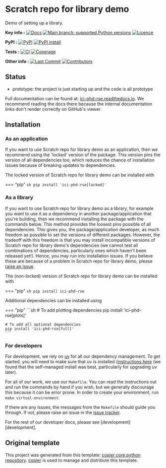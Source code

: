 <!--- --8<-- [start:description] -->
# Scratch repo for library demo

Demo of setting up a library.

**Key info :**
[![Docs](https://readthedocs.org/projects/ici-phd-rse/badge/?version=latest)](https://ici-phd-rse.readthedocs.io)
[![Main branch: supported Python versions](https://img.shields.io/python/required-version-toml?tomlFilePath=https%3A%2F%2Fraw.githubusercontent.com%2Fznicholls%2Fici-phd-rse-crash-course-scratch%2Fmain%2Fpyproject.toml)](https://github.com/znicholls/ici-phd-rse-crash-course-scratch/blob/main/pyproject.toml)
[![Licence](https://img.shields.io/pypi/l/ici-phd-rse?label=licence)](https://github.com/znicholls/ici-phd-rse-crash-course-scratch/blob/main/LICENCE)

**PyPI :**
[![PyPI](https://img.shields.io/pypi/v/ici-phd-rse.svg)](https://pypi.org/project/ici-phd-rse/)
[![PyPI install](https://github.com/znicholls/ici-phd-rse-crash-course-scratch/actions/workflows/install-pypi.yaml/badge.svg?branch=main)](https://github.com/znicholls/ici-phd-rse-crash-course-scratch/actions/workflows/install-pypi.yaml)

**Tests :**
[![CI](https://github.com/znicholls/ici-phd-rse-crash-course-scratch/actions/workflows/ci.yaml/badge.svg?branch=main)](https://github.com/znicholls/ici-phd-rse-crash-course-scratch/actions/workflows/ci.yaml)
[![Coverage](https://codecov.io/gh/znicholls/ici-phd-rse-crash-course-scratch/branch/main/graph/badge.svg)](https://codecov.io/gh/znicholls/ici-phd-rse-crash-course-scratch)

**Other info :**
[![Last Commit](https://img.shields.io/github/last-commit/znicholls/ici-phd-rse-crash-course-scratch.svg)](https://github.com/znicholls/ici-phd-rse-crash-course-scratch/commits/main)
[![Contributors](https://img.shields.io/github/contributors/znicholls/ici-phd-rse-crash-course-scratch.svg)](https://github.com/znicholls/ici-phd-rse-crash-course-scratch/graphs/contributors)
## Status

<!---

We recommend having a status line in your repo
to tell anyone who stumbles on your repository where you're up to.
Some suggested options:

- prototype: the project is just starting up and the code is all prototype
- development: the project is actively being worked on
- finished: the project has achieved what it wanted
  and is no longer being worked on, we won't reply to any issues
- dormant: the project is no longer worked on
  but we might come back to it,
  if you have questions, feel free to raise an issue
- abandoned: this project is no longer worked on
  and we won't reply to any issues
-->

- prototype: the project is just starting up and the code is all prototype

<!--- --8<-- [end:description] -->

Full documentation can be found at:
[ici-phd-rse.readthedocs.io](https://ici-phd-rse.readthedocs.io/en/latest/).
We recommend reading the docs there because the internal documentation links
don't render correctly on GitHub's viewer.

## Installation

<!--- --8<-- [start:installation] -->
### As an application

If you want to use Scratch repo for library demo as an application,
then we recommend using the 'locked' version of the package.
This version pins the version of all dependencies too,
which reduces the chance of installation issues
because of breaking updates to dependencies.

The locked version of Scratch repo for library demo can be installed with

=== "pip"
    ```sh
    pip install 'ici-phd-rse[locked]'
    ```

### As a library

If you want to use Scratch repo for library demo as a library,
for example you want to use it
as a dependency in another package/application that you're building,
then we recommend installing the package with the commands below.
This method provides the loosest pins possible of all dependencies.
This gives you, the package/application developer,
as much freedom as possible to set the versions of different packages.
However, the tradeoff with this freedom is that you may install
incompatible versions of Scratch repo for library demo's dependencies
(we cannot test all combinations of dependencies,
particularly ones which haven't been released yet!).
Hence, you may run into installation issues.
If you believe these are because of a problem in Scratch repo for library demo,
please [raise an issue](https://github.com/znicholls/ici-phd-rse-crash-course-scratch/issues).

The (non-locked) version of Scratch repo for library demo can be installed with

=== "pip"
    ```sh
    pip install ici-phd-rse
    ```

Additional dependencies can be installed using

=== "pip"
    ```sh
    # To add plotting dependencies
    pip install 'ici-phd-rse[plots]'

    # To add all optional dependencies
    pip install 'ici-phd-rse[full]'
    ```

### For developers

For development, we rely on [uv](https://docs.astral.sh/uv/)
for all our dependency management.
To get started, you will need to make sure that uv is installed
([instructions here](https://docs.astral.sh/uv/getting-started/installation/)
(we found that the self-managed install was best,
particularly for upgrading uv later).

For all of our work, we use our `Makefile`.
You can read the instructions out and run the commands by hand if you wish,
but we generally discourage this because it can be error prone.
In order to create your environment, run `make virtual-environment`.

If there are any issues, the messages from the `Makefile` should guide you through.
If not, please raise an issue in the
[issue tracker](https://github.com/znicholls/ici-phd-rse-crash-course-scratch/issues).

For the rest of our developer docs, please see [development][development].

<!--- --8<-- [end:installation] -->

## Original template

This project was generated from this template:
[copier core python repository](https://gitlab.com/openscm/copier-core-python-repository).
[copier](https://copier.readthedocs.io/en/stable/) is used to manage and
distribute this template.

